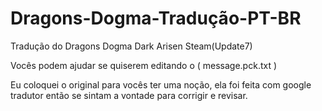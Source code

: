 # Dragons-Dogma-Tradução-PT-BR


Tradução do Dragons Dogma Dark Arisen Steam(Update7)


Vocês podem ajudar se quiserem editando o ( message.pck.txt )


Eu coloquei o original para vocês ter uma noção, ela foi feita com google tradutor então se sintam a vontade para corrigir e revisar.
